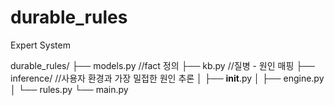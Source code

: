 # durable_rules
Expert System

durable_rules/
├── models.py //fact 정의
├── kb.py //질병 - 원인 매핑
├── inference/  //사용자 환경과 가장 밀접한 원인 추론
│   ├── __init__.py
│   ├── engine.py
│   └── rules.py
└── main.py
